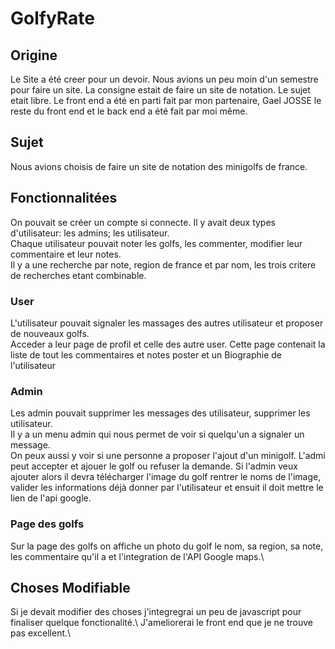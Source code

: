 # GolfyRate

Origine
-------

Le Site a été creer pour un devoir. Nous avions un peu moin d'un
semestre pour faire un site. La consigne estait de faire un site de
notation. Le sujet etait libre. Le front end a été en parti fait par mon
partenaire, Gael JOSSE le reste du front end et le back end a été fait
par moi même.

Sujet
-----

Nous avions choisis de faire un site de notation des minigolfs de
france.

Fonctionnalitées
----------------

On pouvait se créer un compte si connecte. Il y avait deux types
d'utilisateur: les admins; les utilisateur.\
Chaque utilisateur pouvait noter les golfs, les commenter, modifier leur
commentaire et leur notes.\
Il y a une recherche par note, region de france et par nom, les trois
critere de recherches etant combinable.

### User

L'utilisateur pouvait signaler les massages des autres utilisateur et
proposer de nouveaux golfs.\
Acceder a leur page de profil et celle des autre user. Cette page
contenait la liste de tout les commentaires et notes poster et un
Biographie de l'utilisateur

### Admin

Les admin pouvait supprimer les messages des utilisateur, supprimer les
utilisateur.\
Il y a un menu admin qui nous permet de voir si quelqu'un a signaler un
message.\
On peux aussi y voir si une personne a proposer l'ajout d'un minigolf.
L'admi peut accepter et ajouer le golf ou refuser la demande. Si l'admin
veux ajouter alors il devra télécharger l'image du golf rentrer le noms
de l'image, valider les informations déjà donner par l'utilisateur et
ensuit il doit mettre le lien de l'api google.

### Page des golfs

Sur la page des golfs on affiche un photo du golf le nom, sa region, sa
note, les commentaire qu'il a et l'integration de l'API Google maps.\

Choses Modifiable
-----------------

Si je devait modifier des choses j'integregrai un peu de javascript pour 
finaliser quelque fonctionalité.\ J'ameliorerai le front end que je ne trouve
pas excellent.\

